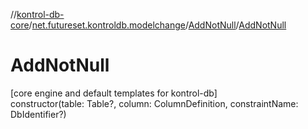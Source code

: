 //[kontrol-db-core](../../../index.md)/[net.futureset.kontroldb.modelchange](../index.md)/[AddNotNull](index.md)/[AddNotNull](-add-not-null.md)

# AddNotNull

[core engine and default templates for kontrol-db]\
constructor(table: Table?, column: ColumnDefinition, constraintName: DbIdentifier?)
